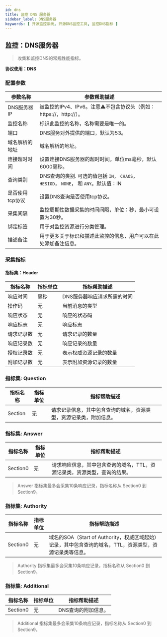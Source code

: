```yaml
---
id: dns
title: 监控 DNS 服务器
sidebar_label: DNS服务器
keywords: [ 开源监控系统, 开源DNS监控工具, 监控DNS指标 ]
---
```


## 监控：DNS服务器

> 收集和监控DNS的常规性能指标。

**协议使用：DNS**

### 配置参数

|   参数名称    |                              参数帮助描述                              |
|-----------|------------------------------------------------------------------|
| DNS服务器IP  | 被监控的IPv4、IPv6。注意⚠️不包含协议头（例如：https://，http://）。                   |
| 监控名称      | 标识此监控的名称，名称需要是唯一的。                                               |
| 端口        | DNS服务对外提供的端口，默认为53。                                              |
| 域名解析的地址   | 域名解析的地址。                                                         |
| 连接超时时间    | 设置连接DNS服务器的超时时间，单位ms毫秒，默认6000毫秒。                                 |
| 查询类别      | DNS查询的类别. 可选的值包括 `IN`， `CHAOS`， `HESIOD`， `NONE`， 和 `ANY`。默认值：IN |
| 是否使用tcp协议 | 设置DNS查询是否使用tcp协议。                                                |
| 采集间隔      | 监控周期性数据采集的时间间隔，单位：秒，最小可设置为30秒。                                   |
| 绑定标签      | 用于对监控资源进行分类管理。                                                   |
| 描述备注      | 用于更多关于标识和描述此监控的信息，用户可以在此处添加备注信息。                                 |

### 采集指标

#### 指标集：Header

| 指标名称  | 指标单位 |     指标帮助描述      |
|-------|------|-----------------|
| 响应时间  | 毫秒   | DNS服务器响应请求所需的时间 |
| 操作码   | 无    | 当前消息的类型         |
| 响应状态  | 无    | 响应的状态码          |
| 响应标志  | 无    | 响应标志            |
| 请求记录数 | 无    | 请求记录的数量         |
| 响应记录数 | 无    | 响应记录的数量         |
| 授权记录数 | 无    | 表示权威资源记录的数量     |
| 附加记录数 | 无    | 表示附加资源记录的数量     |

### 指标集: Question

|  指标名称   | 指标单位 |              指标帮助描述               |
|---------|------|-----------------------------------|
| Section | 无    | 请求记录信息，其中包含查询的域名，资源类型，资源记录类，附加信息。 |

### 指标集: Answer

|   指标名称   | 指标单位 |                 指标帮助描述                 |
|----------|------|----------------------------------------|
| Section0 | 无    | 请求响应信息，其中包含查询的域名，TTL，资源记录类，资源类型，查询的结果。 |

> Answer 指标集最多会采集10条响应记录，指标名称从 Section0 到 Section9。

### 指标集: Authority

|   指标名称   | 指标单位 |                              指标帮助描述                              |
|----------|------|------------------------------------------------------------------|
| Section0 | 无    | 域名的SOA（Start of Authority，权威区域起始）记录，其中包含查询的域名，TTL，资源类型，资源记录类等信息。 |

> Authority 指标集最多会采集10条响应记录，指标名称从 Section0 到 Section9。

### 指标集: Additional

|   指标名称   | 指标单位 |   指标帮助描述    |
|----------|------|-------------|
| Section0 | 无    | DNS查询的附加信息。 |

> Additional 指标集最多会采集10条响应记录，指标名称从 Section0 到 Section9。
